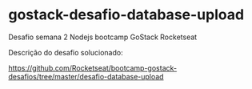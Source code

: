 # gostack-desafio-database-upload
Desafio semana 2 Nodejs bootcamp GoStack Rocketseat

Descrição do desafio solucionado:

https://github.com/Rocketseat/bootcamp-gostack-desafios/tree/master/desafio-database-upload
